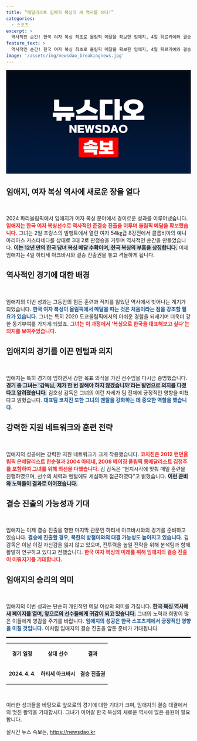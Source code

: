 ```yaml
---
title: “메달리스트 임애지 복싱의 새 역사를 쓰다!”
categories:
  - 스포츠
excerpt: >
  역사적인 순간! 한국 여자 복싱 최초로 올림픽 메달을 확보한 임애지, 4일 튀르키예와 결승전에서 금메달 도전! 감동의 이야기, 지금 바로 확인하세요!
feature_text: >
  역사적인 순간! 한국 여자 복싱 최초로 올림픽 메달을 확보한 임애지, 4일 튀르키예와 결승전에서 금메달 도전! 감동의 이야기, 지금 바로 확인하세요!
image: '/assets/img/newsdao_breakingnews.jpg'
---
```


<p><img src="/assets/img/newsdao_breakingnews.jpg" alt="koreaapp 속보" /></p>

<h2 data-ke-size="size26">임애지, 여자 복싱 역사에 새로운 장을 열다</h2>

<p data-ke-size="size16">&nbsp;</p> 

<p>2024 파리올림픽에서 임애지가 여자 복싱 분야에서 경이로운 성과를 이루어냈습니다. <b><span style="color: #ee2323;">임애지는 한국 여자 복싱선수로 역사적인 준결승 진출을 이루며 올림픽 메달을 확보했습니다.</span></b> 그녀는 2일 프랑스의 빌팽트에서 열린 여자 54㎏급 8강전에서 콜롬비아의 예니 아리아스 카스타네다를 상대로 3대 2로 판정승을 거두며 역사적인 순간을 만들었습니다. <b><span style="background-color: #21538527;">이는 12년 만의 한국 남녀 복싱 메달 수확이며, 한국 복싱의 부흥을 상징합니다.</span></b> 이제 임애지는 4일 하티세 아크바시와 결승 진출권을 놓고 격돌하게 됩니다.</p>

<h2 data-ke-size="size26">역사적인 경기에 대한 배경</h2>

<p data-ke-size="size16">&nbsp;</p> 

<p>임애지의 이번 성과는 그동안의 힘든 훈련과 적지를 잃었던 역사에서 벗어나는 계기가 되었습니다. <b><span style="color: #1a5490;">한국 여자 복싱이 올림픽에서 메달을 따는 것은 처음이라는 점을 강조할 필요가 있습니다.</span></b> 그녀는 특히 2020 도쿄올림픽에서의 아쉬운 경험을 되새기며 더욱더 강한 동기부여를 가지게 되었죠. <b><span style="color: #ee2323;">그녀는 이 과정에서 '복싱으로 한국을 대표해보고 싶다'는 의지를 보여주었습니다.</span></b></p>

<h2 data-ke-size="size26">임애지의 경기를 이끈 멘털과 의지</h2>

<p data-ke-size="size16">&nbsp;</p> 

<p>임애지는 특히 경기에 임하면서 강한 목표 의식을 가진 선수임을 다시금 증명했습니다. <b><span style="background-color: #21538527;">경기 중 그녀는 '감독님, 제가 한 번 잘해야 하지 않겠습니까'라는 발언으로 의지를 다졌다고 알려졌습니다.</span></b> 김호상 감독은 그녀의 이런 자세가 팀 전체에 긍정적인 영향을 미쳤다고 밝혔습니다. <b><span style="color: #1a5490;">대표팀 코치진 또한 그녀의 멘탈을 강화하는 데 중요한 역할을 했습니다.</span></b></p>

<h2 data-ke-size="size26">강력한 지원 네트워크와 훈련 전략</h2>

<p data-ke-size="size16">&nbsp;</p> 

<p>임애지의 성공에는 강력한 지원 네트워크가 크게 작용했습니다. <b><span style="color: #ee2323;">코치진은 2012 런던올림픽 은메달리스트 한순철과 2004 아테네, 2008 베이징 올림픽 동메달리스트 김정주를 포함하여 그녀를 위해 최선을 다했습니다.</span></b> 김 감독은 “현지시각에 맞춰 매일 훈련을 진행하였으며, 선수의 체력과 멘털에도 세심하게 접근하였다”고 밝혔습니다. <b><span style="background-color: #21538527;">이런 준비와 노력들이 결과로 이어졌습니다.</span></b></p>

<h2 data-ke-size="size26">결승 진출의 가능성과 기대</h2>

<p data-ke-size="size16">&nbsp;</p> 

<p>임애지는 이제 결승 진출을 향한 마지막 관문인 하티세 아크바시와의 경기를 준비하고 있습니다. <b><span style="color: #1a5490;">결승에 진출할 경우, 북한의 방철미와의 대결 가능성도 높아지고 있습니다.</span></b> 김 감독은 이날 이길 자신감을 잃지 않고 있으며, 전투력을 높일 전략을 위해 분석팀과 함께 활발히 연구하고 있다고 전했습니다. <b><span style="color: #ee2323;">한국 여자 복싱의 미래를 위해 임애지의 결승 진출이 이뤄지기를 기대합니다.</span></b></p>

<h2 data-ke-size="size26">임애지의 승리의 의미</h2>

<p data-ke-size="size16">&nbsp;</p> 

<p>임애지의 이번 성과는 단순히 개인적인 메달 이상의 의미를 가집니다. <b><span style="background-color: #21538527;">한국 복싱 역사에 새 페이지를 열며, 앞으로의 선수들에게 귀감이 되고 있습니다.</span></b> 그녀의 노력과 희망이 많은 이들에게 영감을 주기를 바랍니다. <b><span style="color: #1a5490;">임애지의 성공은 한국 스포츠계에서 긍정적인 영향을 미칠 것입니다.</span></b> 이처럼 임애지의 결승 진출을 앞둔 준비가 기대됩니다. </p>

<hr style="height: 3px;">

<table style="width: 100%; border-collapse: collapse;">
    <tr>
        <td style="text-align: center; height: 50px;"><b>경기 일정</b></td>
        <td style="text-align: center; height: 50px;"><b>상대 선수</b></td>
        <td style="text-align: center; height: 50px;"><b>결과</b></td>
    </tr>
    <tr>
        <td style="text-align: center; height: 50px;"><b>2024. 4. 4.</b></td>
        <td style="text-align: center; height: 50px;"><b>하티세 아크바시</b></td>
        <td style="text-align: center; height: 50px;"><b>결승 진출권</b></td>
    </tr>
</table>

<p data-ke-size="size16">&nbsp;</p> 

<p>이러한 성과들을 바탕으로 앞으로의 경기에 대한 기대가 크며, 임애지의 결승 대결에서의 멋진 활약을 기대합시다. 그녀가 이어갈 한국 복싱의 새로운 역사에 많은 응원이 필요합니다.</p>
실시간 뉴스 속보는, <a href="https://newsdao.kr" rel="dofollow">https://newsdao.kr</a>


